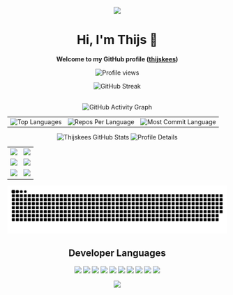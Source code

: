 <p align="center">
<img src="https://capsule-render.vercel.app/api?type=waving&color=6FC7E1&height=100&width=300&section=header"/>
</p>

<h1 align="center">Hi, I'm Thijs 👋</h1>
<p align="center">
  <b>Welcome to my GitHub profile (<a href="https://github.com/thijskees">thijskees</a>)</b>
</p>

<p align="center">
  <img src="https://komarev.com/ghpvc/?username=thijskees&color=blue&style=flat-square&label=Profile+Views" alt="Profile views" width="200" height="35">
</p>

<div align="center">

<picture> <source media="(prefers-color-scheme: dark)" srcset="https://nirzak-streak-stats.vercel.app?user=Thijskees&theme=dark&hide_border=true&background=00000000&ring=1E90FF&fire=1E90FF&currStreakLabel=1E90FF&sideNums=1E90FF&sideLabels=1E90FF&dates=1E90FF" /> <img src="https://nirzak-streak-stats.vercel.app?user=Thijskees&theme=dark&hide_border=true&background=00000000&ring=1E90FF&fire=1E90FF&currStreakLabel=1E90FF&sideNums=1E90FF&sideLabels=1E90FF&dates=1E90FF" alt="GitHub Streak" /> </picture>

<br>

<img src="https://github-readme-activity-graph.vercel.app/graph?username=Thijskees&custom_title=Thijskees%20GitHub%20Activity%20Graph&hide_border=true&border_radius=15&bg_color=00000000&color=1E90FF&line=1E90FF&point=1E90FF&area_color=00000000&title_color=1E90FF&area=true" alt="GitHub Activity Graph" />

<br>

<table> <tr> <td> <img src="https://github-readme-stats.vercel.app/api/top-langs/?username=Thijskees&hide=html&hide_border=true&layout=compact&langs_count=8&theme=github-dark&bg_color=00000000" alt="Top Languages"> </td> <td> <img src="https://github-profile-summary-cards.vercel.app/api/cards/repos-per-language?username=Thijskees&theme=github_dark&hide_border=true&bg_color=00000000" alt="Repos Per Language"> </td> <td> <img src="https://github-profile-summary-cards.vercel.app/api/cards/most-commit-language?username=Thijskees&theme=github_dark&hide_border=true&bg_color=00000000" alt="Most Commit Language"> </td> </tr> </table>

<img src="https://github-readme-stats.vercel.app/api?username=Thijskees&hide_border=true&border_radius=15&show_icons=true&theme=github-dark&bg_color=00000000" alt="Thijskees GitHub Stats">

<img src="https://github-profile-summary-cards.vercel.app/api/cards/profile-details?username=Thijskees&theme=github_dark&hide_border=true&bg_color=00000000" alt="Profile Details">

</div>

<div align="center"> <table> <tr> <td> <a href="https://github.com/Thijskees/discordbot"> <img src="https://github-readme-stats.vercel.app/api/pin/?username=Thijskees&repo=folderrenamer&theme=github-dark&hide_border=true&border_radius=15&bg_color=00000000" /> </a> </td> <td> <a href="https://github.com/Thijskees/Thijskees"> <img src="https://github-readme-stats.vercel.app/api/pin/?username=Thijskees&repo=discordbot&theme=github-dark&hide_border=true&border_radius=15&bg_color=00000000" /> </a> </td> </tr> <tr> <td> <a href="https://github.com/Thijskees/Thijskees"> <img src="https://github-readme-stats.vercel.app/api/pin/?username=Thijskees&repo=moviedjangoai&theme=github-dark&hide_border=true&border_radius=15&bg_color=00000000" /> </a> </td> <td> <a href="https://github.com/Thijskees/speech-to-text"> <img src="https://github-readme-stats.vercel.app/api/pin/?username=Thijskees&repo=speech-to-text&theme=github-dark&hide_border=true&border_radius=15&bg_color=00000000" /> </a> </td> </tr> <tr> <td> <a href="https://github.com/Thijskees/SmolLM"> <img src="https://github-readme-stats.vercel.app/api/pin/?username=Thijskees&repo=SmolLM&theme=github-dark&hide_border=true&border_radius=15&bg_color=00000000" /> </a> </td> <td> <a href="https://github.com/Thijskees/Llama-3.2_running_locally"> <img src="https://github-readme-stats.vercel.app/api/pin/?username=Thijskees&repo=Llama-3.2_running_locally&theme=github-dark&hide_border=true&border_radius=15&bg_color=00000000" /> </a> </td> </tr> </table> </div>
<picture>
  <source media="(prefers-color-scheme: dark)" srcset="https://raw.githubusercontent.com/platane/platane/output/github-contribution-grid-snake-dark.svg">
  <source media="(prefers-color-scheme: light)" srcset="https://raw.githubusercontent.com/platane/platane/output/github-contribution-grid-snake.svg">
  <img alt="github contribution grid snake animation" src="https://raw.githubusercontent.com/platane/platane/output/github-contribution-grid-snake.svg">
</picture>
<h2 align="center">Developer Languages</h2>
<p align="center">
  <img src="https://img.shields.io/badge/html5-%23E34F26.svg?style=for-the-badge&logo=html5&logoColor=white"/>
  <img src="https://img.shields.io/badge/javascript-%23323330.svg?style=for-the-badge&logo=javascript&logoColor=%23F7DF1E"/>
  <img src="https://img.shields.io/badge/lua-%232C2D72.svg?style=for-the-badge&logo=lua&logoColor=white"/>
  <img src="https://img.shields.io/badge/php-%23777BB4.svg?style=for-the-badge&logo=php&logoColor=white"/>
  <img src="https://img.shields.io/badge/python-3670A0?style=for-the-badge&logo=python&logoColor=ffdd54"/>
  <img src="https://img.shields.io/badge/typescript-%23007ACC.svg?style=for-the-badge&logo=typescript&logoColor=white"/>
  <img src="https://img.shields.io/badge/vercel-%23000000.svg?style=for-the-badge&logo=vercel&logoColor=white"/>
  <img src="https://img.shields.io/badge/node.js-6DA55F?style=for-the-badge&logo=node.js&logoColor=white"/>
  <img src="https://img.shields.io/badge/Next-black?style=for-the-badge&logo=next.js&logoColor=white"/>
  <img src="https://img.shields.io/badge/mysql-4479A1.svg?style=for-the-badge&logo=mysql&logoColor=white"/>
</p>

<p align="center">
<img src="https://capsule-render.vercel.app/api?type=waving&color=6FC7E1&height=100&width=300&section=footer"/>
</p>
